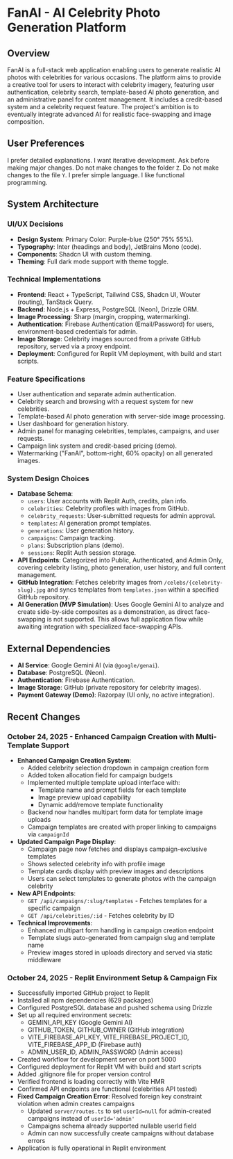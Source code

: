 # FanAI - AI Celebrity Photo Generation Platform

## Overview
FanAI is a full-stack web application enabling users to generate realistic AI photos with celebrities for various occasions. The platform aims to provide a creative tool for users to interact with celebrity imagery, featuring user authentication, celebrity search, template-based AI photo generation, and an administrative panel for content management. It includes a credit-based system and a celebrity request feature. The project's ambition is to eventually integrate advanced AI for realistic face-swapping and image composition.

## User Preferences
I prefer detailed explanations.
I want iterative development.
Ask before making major changes.
Do not make changes to the folder `Z`.
Do not make changes to the file `Y`.
I prefer simple language.
I like functional programming.

## System Architecture
### UI/UX Decisions
- **Design System**: Primary Color: Purple-blue (250° 75% 55%).
- **Typography**: Inter (headings and body), JetBrains Mono (code).
- **Components**: Shadcn UI with custom theming.
- **Theming**: Full dark mode support with theme toggle.

### Technical Implementations
- **Frontend**: React + TypeScript, Tailwind CSS, Shadcn UI, Wouter (routing), TanStack Query.
- **Backend**: Node.js + Express, PostgreSQL (Neon), Drizzle ORM.
- **Image Processing**: Sharp (margin, cropping, watermarking).
- **Authentication**: Firebase Authentication (Email/Password) for users, environment-based credentials for admin.
- **Image Storage**: Celebrity images sourced from a private GitHub repository, served via a proxy endpoint.
- **Deployment**: Configured for Replit VM deployment, with build and start scripts.

### Feature Specifications
- User authentication and separate admin authentication.
- Celebrity search and browsing with a request system for new celebrities.
- Template-based AI photo generation with server-side image processing.
- User dashboard for generation history.
- Admin panel for managing celebrities, templates, campaigns, and user requests.
- Campaign link system and credit-based pricing (demo).
- Watermarking ("FanAI", bottom-right, 60% opacity) on all generated images.

### System Design Choices
- **Database Schema**:
    - `users`: User accounts with Replit Auth, credits, plan info.
    - `celebrities`: Celebrity profiles with images from GitHub.
    - `celebrity_requests`: User-submitted requests for admin approval.
    - `templates`: AI generation prompt templates.
    - `generations`: User generation history.
    - `campaigns`: Campaign tracking.
    - `plans`: Subscription plans (demo).
    - `sessions`: Replit Auth session storage.
- **API Endpoints**: Categorized into Public, Authenticated, and Admin Only, covering celebrity listing, photo generation, user history, and full content management.
- **GitHub Integration**: Fetches celebrity images from `/celebs/{celebrity-slug}.jpg` and syncs templates from `templates.json` within a specified GitHub repository.
- **AI Generation (MVP Simulation)**: Uses Google Gemini AI to analyze and create side-by-side composites as a demonstration, as direct face-swapping is not supported. This allows full application flow while awaiting integration with specialized face-swapping APIs.

## External Dependencies
- **AI Service**: Google Gemini AI (via `@google/genai`).
- **Database**: PostgreSQL (Neon).
- **Authentication**: Firebase Authentication.
- **Image Storage**: GitHub (private repository for celebrity images).
- **Payment Gateway (Demo)**: Razorpay (UI only, no active integration).

## Recent Changes
### October 24, 2025 - Enhanced Campaign Creation with Multi-Template Support
- **Enhanced Campaign Creation System**: 
  - Added celebrity selection dropdown in campaign creation form
  - Added token allocation field for campaign budgets
  - Implemented multiple template upload interface with:
    - Template name and prompt fields for each template
    - Image preview upload capability
    - Dynamic add/remove template functionality
  - Backend now handles multipart form data for template image uploads
  - Campaign templates are created with proper linking to campaigns via `campaignId`
- **Updated Campaign Page Display**:
  - Campaign page now fetches and displays campaign-exclusive templates
  - Shows selected celebrity info with profile image
  - Template cards display with preview images and descriptions
  - Users can select templates to generate photos with the campaign celebrity
- **New API Endpoints**:
  - `GET /api/campaigns/:slug/templates` - Fetches templates for a specific campaign
  - `GET /api/celebrities/:id` - Fetches celebrity by ID
- **Technical Improvements**:
  - Enhanced multipart form handling in campaign creation endpoint
  - Template slugs auto-generated from campaign slug and template name
  - Preview images stored in uploads directory and served via static middleware

### October 24, 2025 - Replit Environment Setup & Campaign Fix
- Successfully imported GitHub project to Replit
- Installed all npm dependencies (629 packages)
- Configured PostgreSQL database and pushed schema using Drizzle
- Set up all required environment secrets:
  - GEMINI_API_KEY (Google Gemini AI)
  - GITHUB_TOKEN, GITHUB_OWNER (GitHub integration)
  - VITE_FIREBASE_API_KEY, VITE_FIREBASE_PROJECT_ID, VITE_FIREBASE_APP_ID (Firebase auth)
  - ADMIN_USER_ID, ADMIN_PASSWORD (Admin access)
- Created workflow for development server on port 5000
- Configured deployment for Replit VM with build and start scripts
- Added .gitignore file for proper version control
- Verified frontend is loading correctly with Vite HMR
- Confirmed API endpoints are functional (celebrities API tested)
- **Fixed Campaign Creation Error**: Resolved foreign key constraint violation when admin creates campaigns
  - Updated `server/routes.ts` to set `userId=null` for admin-created campaigns instead of `userId='admin'`
  - Campaigns schema already supported nullable userId field
  - Admin can now successfully create campaigns without database errors
- Application is fully operational in Replit environment